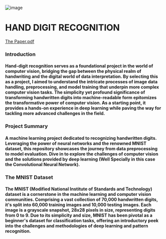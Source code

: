 ![image](https://github.com/himanshu9178/Hand_Digit_Recognition_using_CNN/assets/118620631/26c65e5d-0f03-4af9-ab4f-b60caa273d6f)


# HAND DIGIT RECOGNITION
 [The Paper.pdf](https://github.com/himanshu9178/Hand_Digit_Recognition_using_CNN/files/12322628/The.Paper.pdf)

### Introduction
#### Hand-digit recognition serves as a foundational project in the world of computer vision, bridging the gap between the physical realm of handwriting and the digital world of data interpretation. By selecting this as a project, I aimed to understand the intricate processes of image data handling, preprocessing, and model training that underpin more complex computer vision tasks. The simplicity yet profound significance of transforming handwritten digits into machine-readable form epitomizes the transformative power of computer vision. As a starting point, it provides a hands-on experience in deep learning while paving the way for tackling more advanced challenges in the field.
### Project Summary
#### A machine learning project dedicated to recognizing handwritten digits. Leveraging the power of neural networks and the renowned MNIST dataset, this repository showcases the journey from data preprocessing to model evaluation. Dive in to explore the challenges of computer vision and the solutions provided by deep learning (Well Specially in this case the Convolutional Neural Network).
### The MNIST Dataset
#### The MNIST (Modified National Institute of Standards and Technology) dataset is a cornerstone in the machine learning and computer vision communities. Comprising a vast collection of 70,000 handwritten digits, it's split into 60,000 training images and 10,000 testing images. Each image is a grayscale snapshot, 28x28 pixels in size, representing digits from 0 to 9. Due to its simplicity and size, MNIST has been pivotal as a beginner's dataset for classification tasks, offering an introductory peek into the challenges and methodologies of deep learning and pattern recognition.


